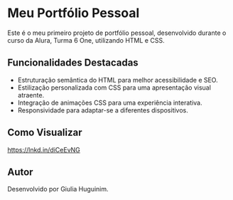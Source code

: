 # Meu Portfólio Pessoal

Este é o meu primeiro projeto de portfólio pessoal, desenvolvido durante o curso da Alura, Turma 6 One, utilizando HTML e CSS.

## Funcionalidades Destacadas

- Estruturação semântica do HTML para melhor acessibilidade e SEO.
- Estilização personalizada com CSS para uma apresentação visual atraente.
- Integração de animações CSS para uma experiência interativa.
- Responsividade para adaptar-se a diferentes dispositivos.

## Como Visualizar
https://lnkd.in/diCeEvNG

## Autor

Desenvolvido por Giulia Huguinim.

